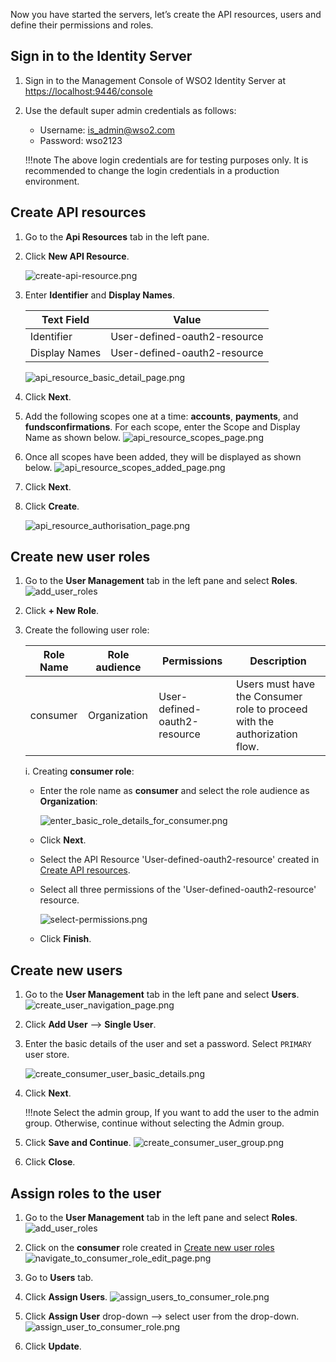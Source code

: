 Now you have started the servers, let’s create the API resources, users and define their permissions and roles.
 
## Sign in to the Identity Server
 
1. Sign in to the Management Console of WSO2 Identity Server at [https://localhost:9446/console](https://localhost:9446/console)

2. Use the default super admin credentials as follows:
    - Username: is_admin@wso2.com
    - Password: wso2123
    
    !!!note
        The above login credentials are for testing purposes only. It is recommended to change the login credentials in 
        a production environment.

## Create API resources

1. Go to the **Api Resources** tab in the left pane.

2. Click **New API Resource**.

      ![create-api-resource.png](../assets/img/get-started/quick-start-guide/create-api-resource.png)
    
3. Enter **Identifier** and **Display Names**.

      | Text Field    | Value                        | 
      |---------------|------------------------------|
      | Identifier    | User-defined-oauth2-resource |
      | Display Names | User-defined-oauth2-resource |

      ![api_resource_basic_detail_page.png](../assets/img/get-started/quick-start-guide/api_resource_basic_detail_page.png)

4. Click **Next**.

5. Add the following scopes one at a time: **accounts**, **payments**, and **fundsconfirmations**. 
   For each scope, enter the Scope and Display Name as shown below.
    ![api_resource_scopes_page.png](../assets/img/get-started/quick-start-guide/api_resource_scopes_page.png)

6. Once all scopes have been added, they will be displayed as shown below.
    ![api_resource_scopes_added_page.png](../assets/img/get-started/quick-start-guide/api_resource_scopes_added_page.png)

7. Click **Next**.

8. Click **Create**.

    ![api_resource_authorisation_page.png](../assets/img/get-started/quick-start-guide/api_resource_authorisation_page.png)

## Create new user roles

1. Go to the **User Management** tab in the left pane and select **Roles**. 
   ![add_user_roles](../assets/img/get-started/quick-start-guide/go-to-add-user-roles.png)
2. Click **+ New Role**.
3. Create the following user role:   
  
    | Role Name | Role audience  | Permissions                  | Description                                                               |
    |-----------|----------------|------------------------------|---------------------------------------------------------------------------|
    | consumer  | Organization   | User-defined-oauth2-resource | Users must have the Consumer role to proceed with the authorization flow. |
    
    i. Creating **consumer role**:
    
      - Enter the role name as **consumer** and select the role audience as **Organization**:
      
        ![enter_basic_role_details_for_consumer.png](../assets/img/get-started/quick-start-guide/enter_basic_role_details_for_consumer.png)
      
      - Click **Next**.
      
      - Select the API Resource 'User-defined-oauth2-resource' created in [Create API resources](#create-api-resources).
      - Select all three permissions of the 'User-defined-oauth2-resource' resource.
      
        ![select-permissions.png](../assets/img/get-started/quick-start-guide/select-permissions.png)
            
      - Click **Finish**.
 
## Create new users

1. Go to the **User Management** tab in the left pane and select **Users**.
   ![create_user_navigation_page.png](../assets/img/get-started/quick-start-guide/create_user_navigation_page.png)

2. Click **Add User** --> **Single User**.
3. Enter the basic details of the user and set a password. Select `PRIMARY` user store.

    ![create_consumer_user_basic_details.png](../assets/img/get-started/quick-start-guide/create_consumer_user_basic_details.png)

4. Click **Next**.

    !!!note 
           Select the admin group, If you want to add the user to the admin group. Otherwise, continue without selecting the Admin group.

5. Click **Save and Continue**.
    ![create_consumer_user_group.png](../assets/img/get-started/quick-start-guide/create_consumer_user_group.png)

6. Click **Close**.

## Assign roles to the user
1. Go to the **User Management** tab in the left pane and select **Roles**.
   ![add_user_roles](../assets/img/get-started/quick-start-guide/go-to-add-user-roles.png)

2. Click on the **consumer** role created in [Create new user roles](#create-new-user-roles)
    ![navigate_to_consumer_role_edit_page.png](../assets/img/get-started/quick-start-guide/navigate_to_consumer_role_edit_page.png)

3. Go to **Users** tab.
4. Click **Assign Users**.
    ![assign_users_to_consumer_role.png](../assets/img/get-started/quick-start-guide/assign_users_to_consumer_role.png)

5. Click **Assign User** drop-down --> select user from the drop-down.
    ![assign_user_to_consumer_role.png](../assets/img/get-started/quick-start-guide/assign_user_to_consumer_role.png)

6. Click **Update**.
